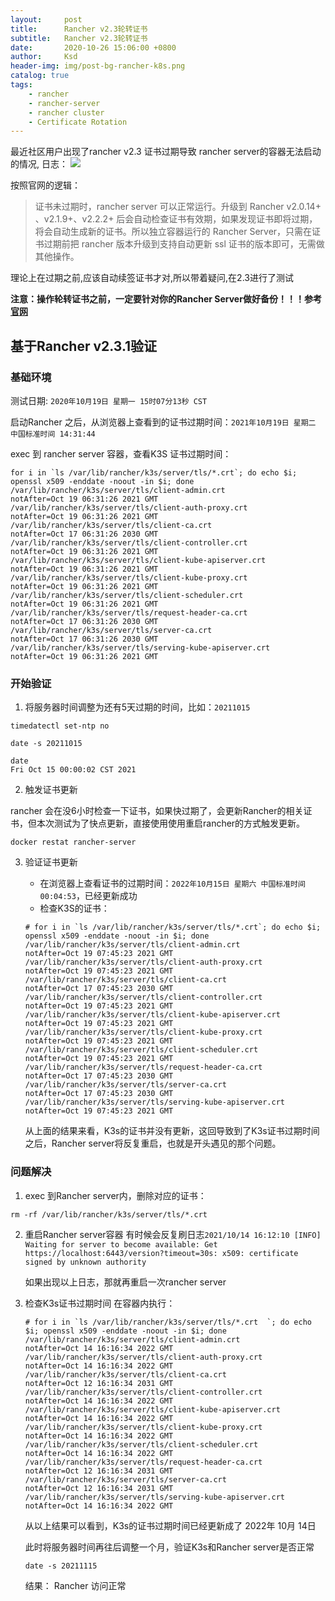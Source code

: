 ```yaml
---
layout:     post
title:      Rancher v2.3轮转证书
subtitle:   Rancher v2.3轮转证书
date:       2020-10-26 15:06:00 +0800
author:     Ksd
header-img: img/post-bg-rancher-k8s.png
catalog: true
tags:
    - rancher
    - rancher-server
    - rancher cluster
    - Certificate Rotation
---
```


最近社区用户出现了rancher v2.3 证书过期导致 rancher server的容器无法启动的情况,
日志：
![](https://tva1.sinaimg.cn/large/007S8ZIlgy1gjunm8pym1j30t403amxq.jpg)

按照官网的逻辑：
> 证书未过期时，rancher server 可以正常运行。升级到 Rancher v2.0.14+ 、v2.1.9+、v2.2.2+ 后会自动检查证书有效期，如果发现证书即将过期，将会自动生成新的证书。所以独立容器运行的 Rancher Server，只需在证书过期前把 rancher 版本升级到支持自动更新 ssl 证书的版本即可，无需做其他操作。

理论上在过期之前,应该自动续签证书才对,所以带着疑问,在2.3进行了测试

**注意：操作轮转证书之前，一定要针对你的Rancher Server做好备份！！！参考[官网](https://docs.rancher.cn/docs/rancher2/backups/backups/_index)**

## 基于Rancher v2.3.1验证

### 基础环境

测试日期: `2020年10月19日 星期一 15时07分13秒 CST`

启动Rancher 之后，从浏览器上查看到的证书过期时间：`2021年10月19日 星期二 中国标准时间 14:31:44`

exec 到 rancher server 容器，查看K3S 证书过期时间：
```
for i in `ls /var/lib/rancher/k3s/server/tls/*.crt`; do echo $i; openssl x509 -enddate -noout -in $i; done
/var/lib/rancher/k3s/server/tls/client-admin.crt
notAfter=Oct 19 06:31:26 2021 GMT
/var/lib/rancher/k3s/server/tls/client-auth-proxy.crt
notAfter=Oct 19 06:31:26 2021 GMT
/var/lib/rancher/k3s/server/tls/client-ca.crt
notAfter=Oct 17 06:31:26 2030 GMT
/var/lib/rancher/k3s/server/tls/client-controller.crt
notAfter=Oct 19 06:31:26 2021 GMT
/var/lib/rancher/k3s/server/tls/client-kube-apiserver.crt
notAfter=Oct 19 06:31:26 2021 GMT
/var/lib/rancher/k3s/server/tls/client-kube-proxy.crt
notAfter=Oct 19 06:31:26 2021 GMT
/var/lib/rancher/k3s/server/tls/client-scheduler.crt
notAfter=Oct 19 06:31:26 2021 GMT
/var/lib/rancher/k3s/server/tls/request-header-ca.crt
notAfter=Oct 17 06:31:26 2030 GMT
/var/lib/rancher/k3s/server/tls/server-ca.crt
notAfter=Oct 17 06:31:26 2030 GMT
/var/lib/rancher/k3s/server/tls/serving-kube-apiserver.crt
notAfter=Oct 19 06:31:26 2021 GMT
```

### 开始验证

1. 将服务器时间调整为还有5天过期的时间，比如：`20211015`

```
timedatectl set-ntp no

date -s 20211015

date
Fri Oct 15 00:00:02 CST 2021
```

2. 触发证书更新

rancher 会在没6小时检查一下证书，如果快过期了，会更新Rancher的相关证书，但本次测试为了快点更新，直接使用使用重启rancher的方式触发更新。

```
docker restat rancher-server
```

3. 验证证书更新

    - 在浏览器上查看证书的过期时间：`2022年10月15日 星期六 中国标准时间 00:04:53`，已经更新成功
    - 检查K3S的证书：
    
    ```
    # for i in `ls /var/lib/rancher/k3s/server/tls/*.crt`; do echo $i; openssl x509 -enddate -noout -in $i; done
    /var/lib/rancher/k3s/server/tls/client-admin.crt
    notAfter=Oct 19 07:45:23 2021 GMT
    /var/lib/rancher/k3s/server/tls/client-auth-proxy.crt
    notAfter=Oct 19 07:45:23 2021 GMT
    /var/lib/rancher/k3s/server/tls/client-ca.crt
    notAfter=Oct 17 07:45:23 2030 GMT
    /var/lib/rancher/k3s/server/tls/client-controller.crt
    notAfter=Oct 19 07:45:23 2021 GMT
    /var/lib/rancher/k3s/server/tls/client-kube-apiserver.crt
    notAfter=Oct 19 07:45:23 2021 GMT
    /var/lib/rancher/k3s/server/tls/client-kube-proxy.crt
    notAfter=Oct 19 07:45:23 2021 GMT
    /var/lib/rancher/k3s/server/tls/client-scheduler.crt
    notAfter=Oct 19 07:45:23 2021 GMT
    /var/lib/rancher/k3s/server/tls/request-header-ca.crt
    notAfter=Oct 17 07:45:23 2030 GMT
    /var/lib/rancher/k3s/server/tls/server-ca.crt
    notAfter=Oct 17 07:45:23 2030 GMT
    /var/lib/rancher/k3s/server/tls/serving-kube-apiserver.crt
    notAfter=Oct 19 07:45:23 2021 GMT
    ```
    
    从上面的结果来看，K3s的证书并没有更新，这回导致到了K3s证书过期时间之后，Rancher server将反复重启，也就是开头遇见的那个问题。
    
### 问题解决

1. exec 到Rancher server内，删除对应的证书：

```
rm -rf /var/lib/rancher/k3s/server/tls/*.crt 
```

2. 重启Rancher server容器
    有时候会反复刷日志`2021/10/14 16:12:10 [INFO] Waiting for server to become available: Get https://localhost:6443/version?timeout=30s: x509: certificate signed by unknown authority`

    如果出现以上日志，那就再重启一次rancher server

3. 检查K3s证书过期时间
    在容器内执行：
    
    ```
    # for i in `ls /var/lib/rancher/k3s/server/tls/*.crt  `; do echo $i; openssl x509 -enddate -noout -in $i; done
    /var/lib/rancher/k3s/server/tls/client-admin.crt
    notAfter=Oct 14 16:16:34 2022 GMT
    /var/lib/rancher/k3s/server/tls/client-auth-proxy.crt
    notAfter=Oct 14 16:16:34 2022 GMT
    /var/lib/rancher/k3s/server/tls/client-ca.crt
    notAfter=Oct 12 16:16:34 2031 GMT
    /var/lib/rancher/k3s/server/tls/client-controller.crt
    notAfter=Oct 14 16:16:34 2022 GMT
    /var/lib/rancher/k3s/server/tls/client-kube-apiserver.crt
    notAfter=Oct 14 16:16:34 2022 GMT
    /var/lib/rancher/k3s/server/tls/client-kube-proxy.crt
    notAfter=Oct 14 16:16:34 2022 GMT
    /var/lib/rancher/k3s/server/tls/client-scheduler.crt
    notAfter=Oct 14 16:16:34 2022 GMT
    /var/lib/rancher/k3s/server/tls/request-header-ca.crt
    notAfter=Oct 12 16:16:34 2031 GMT
    /var/lib/rancher/k3s/server/tls/server-ca.crt
    notAfter=Oct 12 16:16:34 2031 GMT
    /var/lib/rancher/k3s/server/tls/serving-kube-apiserver.crt
    notAfter=Oct 14 16:16:34 2022 GMT
    ```
    
    从以上结果可以看到，K3s的证书过期时间已经更新成了 2022年 10月 14日
    
    此时将服务器时间再往后调整一个月，验证K3s和Rancher server是否正常
    
    ```
    date -s 20211115
    ```
    
    结果：
    Rancher 访问正常